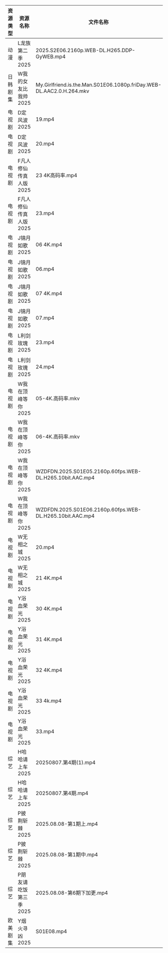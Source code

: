 | 资源类型 | 资源名称          | 文件名称                                                                 | 分享链接                                 | 更新时间                |
| ---- | ------------- | -------------------------------------------------------------------- | ------------------------------------ | ------------------- |
| 动漫   | L龙族第二季2025    | 2025.S2E06.2160p.WEB-DL.H265.DDP-GyWEB.mp4                           | https://pan.quark.cn/s/7820520d1f2c  | 2025-08-08 21:26:25 |
| 日韩剧集 | W我的女友比我帅2025  | My.Girlfriend.is.the.Man.S01E06.1080p.friDay.WEB-DL.AAC2.0.H.264.mkv | https://pan.quark.cn/s/0a66c240ab28  | 2025-08-08 16:34:47 |
| 电视剧  | D定风波2025      | 19.mp4                                                               | https://www.alipan.com/s/JczfVyDN3cU | 2025-08-08 20:01:15 |
| 电视剧  | D定风波2025      | 20.mp4                                                               | https://www.alipan.com/s/JczfVyDN3cU | 2025-08-08 20:01:15 |
| 电视剧  | F凡人修仙传真人版2025 | 23 4K高码率.mp4                                                         | https://www.alipan.com/s/Nv8hxtNv9F1 | 2025-08-08 20:01:19 |
| 电视剧  | F凡人修仙传真人版2025 | 23.mp4                                                               | https://www.alipan.com/s/Nv8hxtNv9F1 | 2025-08-08 14:01:17 |
| 电视剧  | J锦月如歌2025     | 06 4K.mp4                                                            | https://www.alipan.com/s/jdpjNxUdeEZ | 2025-08-08 08:01:31 |
| 电视剧  | J锦月如歌2025     | 06.mp4                                                               | https://www.alipan.com/s/jdpjNxUdeEZ | 2025-08-08 08:01:31 |
| 电视剧  | J锦月如歌2025     | 07 4K.mp4                                                            | https://www.alipan.com/s/jdpjNxUdeEZ | 2025-08-08 08:01:30 |
| 电视剧  | J锦月如歌2025     | 07.mp4                                                               | https://www.alipan.com/s/jdpjNxUdeEZ | 2025-08-08 08:01:30 |
| 电视剧  | L利剑玫瑰2025     | 23.mp4                                                               | https://www.alipan.com/s/rhnmZAsByum | 2025-08-08 08:01:41 |
| 电视剧  | L利剑玫瑰2025     | 24.mp4                                                               | https://www.alipan.com/s/rhnmZAsByum | 2025-08-08 08:01:41 |
| 电视剧  | W我在顶峰等你2025   | 05-4K.高码率.mkv                                                        | https://pan.quark.cn/s/cb17e03fd6d6  | 2025-08-08 16:34:14 |
| 电视剧  | W我在顶峰等你2025   | 06-4K.高码率.mkv                                                        | https://pan.quark.cn/s/cb17e03fd6d6  | 2025-08-08 16:34:11 |
| 电视剧  | W我在顶峰等你2025   | WZDFDN.2025.S01E05.2160p.60fps.WEB-DL.H265.10bit.AAC.mp4             | https://pan.quark.cn/s/cb17e03fd6d6  | 2025-08-08 16:34:17 |
| 电视剧  | W我在顶峰等你2025   | WZDFDN.2025.S01E06.2160p.60fps.WEB-DL.H265.10bit.AAC.mp4             | https://pan.quark.cn/s/cb17e03fd6d6  | 2025-08-08 16:34:21 |
| 电视剧  | W无相之城2025     | 20.mp4                                                               | https://www.alipan.com/s/rTMQFBM1TQ9 | 2025-08-08 18:02:02 |
| 电视剧  | W无相之城2025     | 21 4K.mp4                                                            | https://www.alipan.com/s/rTMQFBM1TQ9 | 2025-08-08 18:02:02 |
| 电视剧  | Y浴血荣光2025     | 30 4K.mp4                                                            | https://www.alipan.com/s/F3MTFNa4XY2 | 2025-08-08 08:02:26 |
| 电视剧  | Y浴血荣光2025     | 31 4K.mp4                                                            | https://www.alipan.com/s/F3MTFNa4XY2 | 2025-08-08 08:02:25 |
| 电视剧  | Y浴血荣光2025     | 32 4K.mp4                                                            | https://www.alipan.com/s/F3MTFNa4XY2 | 2025-08-08 08:02:24 |
| 电视剧  | Y浴血荣光2025     | 33 4k.mp4                                                            | https://pan.quark.cn/s/2b8677d19fa0  | 2025-08-08 01:38:56 |
| 电视剧  | Y浴血荣光2025     | 33.mp4                                                               | https://www.alipan.com/s/F3MTFNa4XY2 | 2025-08-08 08:02:24 |
| 综艺   | H哈哈请上车2025    | 20250807.第4期(1).mp4                                                  | https://pan.quark.cn/s/6a88287d5483  | 2025-08-08 21:21:20 |
| 综艺   | H哈哈请上车2025    | 20250807.第4期.mp4                                                     | https://pan.quark.cn/s/6a88287d5483  | 2025-08-08 01:21:02 |
| 综艺   | P披荆斩棘2025     | 2025.08.08-第1期上.mp4                                                  | https://pan.quark.cn/s/9ae1eb01008d  | 2025-08-08 16:44:11 |
| 综艺   | P披荆斩棘2025     | 2025.08.08-第1期中.mp4                                                  | https://pan.quark.cn/s/9ae1eb01008d  | 2025-08-08 16:44:07 |
| 综艺   | P朋友请吃饭第三季2025 | 2025.08.08-第6期下加更.mp4                                                | https://pan.quark.cn/s/e9de3302c036  | 2025-08-08 21:29:20 |
| 欧美剧集 | Y烟火寻凶2025     | S01E08.mp4                                                           | https://pan.quark.cn/s/96d5d0ce3ae2  | 2025-08-08 10:37:46 |
